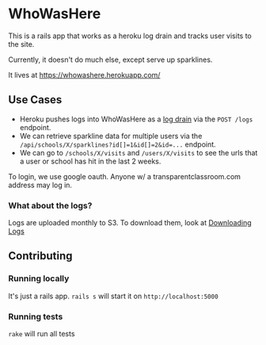 # WhoWasHere

This is a rails app that works as a heroku log drain and tracks user visits to the site.

Currently, it doesn't do much else, except serve up sparklines.

It lives at https://whowashere.herokuapp.com/

## Use Cases

* Heroku pushes logs into WhoWasHere as a [log drain](https://devcenter.heroku.com/articles/log-drains) via the `POST /logs` endpoint.
* We can retrieve sparkline data for multiple users via the `/api/schools/X/sparklines?id[]=1&id[]=2&id=...` endpoint.
* We can go to `/schools/X/visits` and `/users/X/visits` to see the urls that a user or school has hit in the last 2 weeks.

To login, we use google oauth. Anyone w/ a transparentclassroom.com address may log in.

### What about the logs?

Logs are uploaded monthly to S3. To download them, look at [Downloading Logs](https://github.com/transparentclassroom/TransparentClassroom/blob/master/doc/downloading_logs.md)

## Contributing

### Running locally

It's just a rails app. `rails s` will start it on `http://localhost:5000`

### Running tests

`rake` will run all tests
